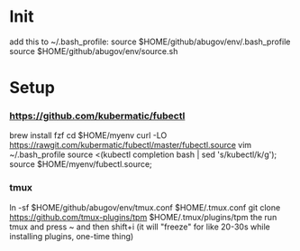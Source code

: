 # Init
add this to ~/.bash_profile:
source $HOME/github/abugov/env/.bash_profile
source $HOME/github/abugov/env/source.sh

# Setup

### https://github.com/kubermatic/fubectl
brew install fzf
cd $HOME/myenv
curl -LO https://rawgit.com/kubermatic/fubectl/master/fubectl.source
vim ~/.bash_profile
source <(kubectl completion bash | sed 's/kubectl/k/g');
source $HOME/myenv/fubectl.source;

### tmux
ln -sf $HOME/github/abugov/env/tmux.conf $HOME/.tmux.conf
git clone https://github.com/tmux-plugins/tpm $HOME/.tmux/plugins/tpm
the run tmux and press ~ and then shift+i (it will "freeze" for like 20-30s while installing plugins, one-time thing)
